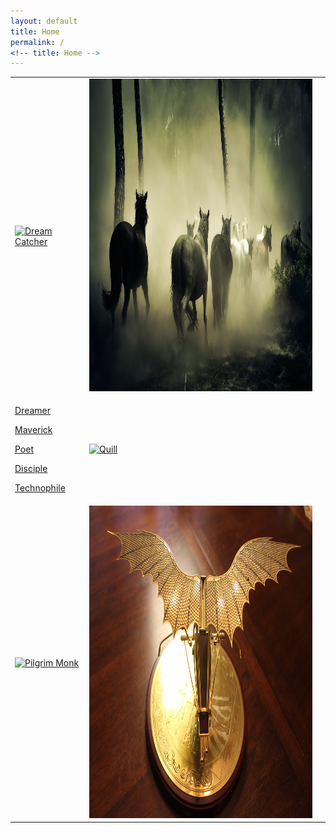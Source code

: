 ```yaml
---
layout: default
title: Home
permalink: /
<!-- title: Home -->
---
```

<!--Features: pull-right class,nav  pills-->
<!--MAIN-->

<div class="content">
  <div class="container">
   <div class="jumbotron">
    <table>
     <tr><!--row1-->
      <td>
       <a href="{{ site.baseurl }}/dreamer.html">
        <img src="/images/dream-catcher-colorful-1868353.jpg" alt="Dream Catcher" height="500" width="500" border="0">
       </a>
      </td>
      <td>
       <a href="{{ site.baseurl }}/maverick.html">
        <img src="/images/wild-horses-1759214.jpg" alt="Wild Horses" height="500" width="500" border="0">
       </a>
      </td>
      <td></td>
     </tr>
     <tr><!--row2-->
      <td>
       <div  class="iam">
        <a href="{{ site.baseurl }}/dreamer.html"><p id="iam-1">Dreamer</p></a>
        <a href="{{ site.baseurl }}/maverick.html"><p id="iam-2">Maverick</p></a>
        <a href="{{ site.baseurl }}/poet.html"><p id="iam-3">Poet</p></a>
        <a href="{{ site.baseurl }}/disciple.html"><p id="iam-4">Disciple</p></a>
        <a href="{{ site.baseurl }}/technophile.html"><p id="iam-5">Technophile</p></a>
       </div>
      </td>
      <td>
       <a href="{{ site.baseurl }}/poet.html">
        <img src="/images/Quill-pen-1035081.jpg" alt="Quill" height="500" width="500" border="0">
       </a>
      </td>
      <td></td>
     </tr>
     <tr><!--row3-->
      <td>
       <a href="{{ site.baseurl }}/disciple.html">
        <img src="/images/monks-1077839.jpg" alt="Pilgrim Monk" height="500" width="500" border="0">
       </a>
      </td>
      <td>
       <a href="{{ site.baseurl }}/technophile.html">
        <img src="/images/davinci-flyer-1159705.jpg" alt="DaVinci Apparatus" height="500" width="500" border="0">
       </a>
      </td>
      <td></td>
     </tr>
    </table>
   </div> 
  </div>
</div><!--content-->